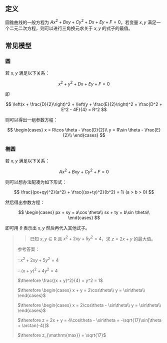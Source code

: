 ## 定义
圆锥曲线的一般方程为 $Ax^2 + Bxy + Cy^2 + Dx + Ey + F = 0$。若变量 $x,y$ 满足一个二元二次方程，则可以进行三角换元求关于 $x,y$ 的式子的最值。

## 常见模型
### 圆
若 $x,y$ 满足以下关系：

$$
x^2 + y^2 + Dx + Ey + F = 0
$$

即

$$
\left(x + \frac{D}{2}\right)^2 + \left(y + \frac{E}{2}\right)^2 = \frac{D^2 + E^2 - 4F}{4} = R^2
$$

则可以得出一组参数方程：

$$
\begin{cases}
    x = R\cos \theta - \frac{D}{2}\\
    y = R\sin \theta - \frac{E}{2}\\
\end{cases}
$$

### 椭圆
若 $x,y$ 满足以下关系：

$$
Ax^2 + Bxy + Cy^2 + F = 0
$$

则可以想办法配凑为如下形式：

$$
\frac{(px+qy)^2}{a^2} + \frac{(sx+ty)^2}{b^2} = 1\ (a > b > 0)
$$

然后得出参数方程：

$$
\begin{cases}
    px + sy = a\cos \theta\\
    sx + ty = b\sin \theta\\
\end{cases}
$$

即可用 $\theta$ 表示出 $x, y$ 然后再代入其他式子。

> > 已知 $x, y \in \mathrm{R}$ 且 $x^2 + 2xy + 5y^2 = 4$，求 $z = 2x + y$ 的最大值。
>
> 参考答案：
>
>
> $\because x^2 + 2xy + 5y^2 = 4$
>
> $\therefore (x + y)^2 + 4y^2 = 4$
>
> $\therefore \frac{(x + y)^2}{4} + y^2 = 1$
>
> $\therefore \begin{cases} x + y = 2\cos\theta\\ y = \sin\theta\\ \end{cases}$
>
> $\therefore \begin{cases} x = 2\cos\theta - \sin\theta\\ y = \sin\theta\\ \end{cases}$
>
> $\therefore z = 2x + y = 4\cos\theta - \sin\theta = -\sqrt{17}\sin[\theta + \arctan(-4)]$
>
> $\therefore z_{\mathrm{max}} = \sqrt{17}$